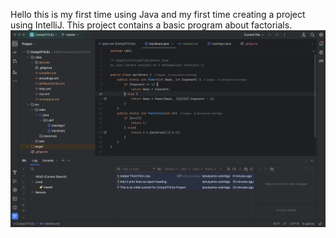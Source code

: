 Hello this is my first time using Java and my first time creating a project using IntelliJ.
This project contains a basic program about factorials.
![](/ScreenShotLab1.png)
